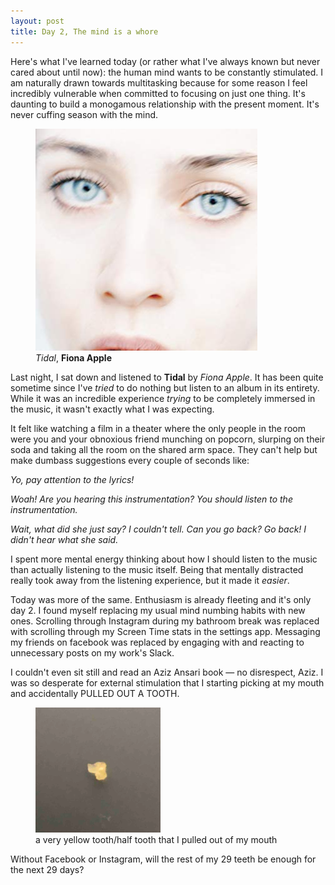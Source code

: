```yaml
---
layout: post
title: Day 2, The mind is a whore
---
```


Here's what I've learned today (or rather what I've always known but never cared about until now): the human mind wants to be constantly stimulated. I am naturally drawn towards multitasking because for some reason I feel incredibly vulnerable when committed to focusing on just one thing. It's daunting to build a monogamous relationship with the present moment. It's never cuffing season with the mind. 

<figure>
  <img src="../public/imgs/tidal.jpg" alt="Tidal"/>
  <figcaption><i>Tidal</i>, <b>Fiona Apple</b></figcaption>
</figure>

Last night, I sat down and listened to **Tidal** by *Fiona Apple*. It has been quite sometime since I've *tried* to do nothing but listen to an album in its entirety. While it was an incredible experience *trying* to be completely immersed in the music, it wasn't exactly what I was expecting. 

It felt like watching a film in a theater where the only people in the room were you and your obnoxious friend munching on popcorn, slurping on their soda and taking all the room on the shared arm space. They can't help but make dumbass suggestions every couple of seconds like:

*Yo, pay attention to the lyrics!*

*Woah! Are you hearing this instrumentation? You should listen to the instrumentation.*

*Wait, what did she just say? I couldn't tell. Can you go back? Go back! I didn't hear what she said.*

I spent more mental energy thinking about how I should listen to the music than actually listening to the music itself. Being that mentally distracted really took away from the listening experience, but it made it *easier*. 

Today was more of the same. Enthusiasm is already fleeting and it's only day 2. I found myself replacing my usual mind numbing habits with new ones. Scrolling through Instagram during my bathroom break was replaced with scrolling through my Screen Time stats in the settings app. Messaging my friends on facebook was replaced by engaging with and reacting to unnecessary posts on my work's Slack.

I couldn't even sit still and read an Aziz Ansari book — no disrespect, Aziz. I was so desperate for external stimulation that I starting picking at my mouth and accidentally PULLED OUT A TOOTH. 

<figure>
  <img src="../public/imgs/tooth.png" alt="tooth"/>
  <figcaption>a very yellow tooth/half tooth that I pulled out of my mouth</figcaption>
</figure>

Without Facebook or Instagram, will the rest of my 29 teeth be enough for the next 29 days?

